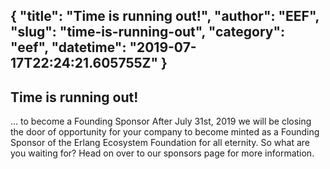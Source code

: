 {
  "title": "Time is running out!",
  "author": "EEF",
  "slug": "time-is-running-out",
  "category": "eef",
  "datetime": "2019-07-17T22:24:21.605755Z"
}
---
Time is running out!
---
… to become a Founding Sponsor After July 31st, 2019 we will be closing the door of opportunity for your company to become minted as a Founding Sponsor of the Erlang Ecosystem Foundation for all eternity. So what are you waiting for? Head on over to our sponsors page for more information.
